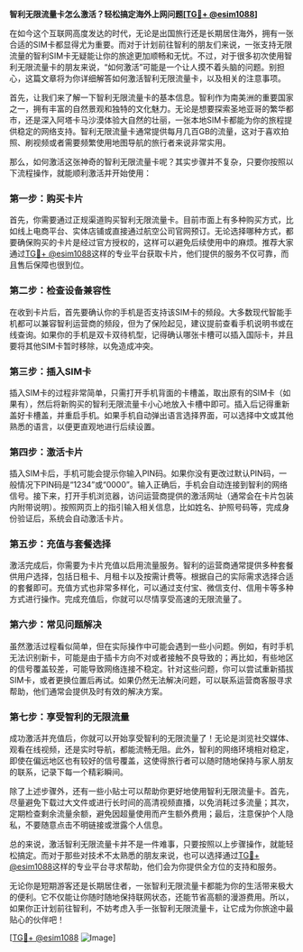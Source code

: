 **智利无限流量卡怎么激活？轻松搞定海外上网问题[[TG💪+ @esim1088](https://t.me/s/esim1088)]**

在如今这个互联网高度发达的时代，无论是出国旅行还是长期居住海外，拥有一张合适的SIM卡都显得尤为重要。而对于计划前往智利的朋友们来说，一张支持无限流量的智利SIM卡无疑能让你的旅途更加顺畅和无忧。不过，对于很多初次使用智利无限流量卡的朋友来说，“如何激活”可能是一个让人摸不着头脑的问题。别担心，这篇文章将为你详细解答如何激活智利无限流量卡，以及相关的注意事项。

首先，让我们来了解一下智利无限流量卡的基本信息。智利作为南美洲的重要国家之一，拥有丰富的自然景观和独特的文化魅力。无论是想要探索圣地亚哥的繁华都市，还是深入阿塔卡马沙漠体验大自然的壮丽，一张本地SIM卡都能为你的旅程提供稳定的网络支持。智利无限流量卡通常提供每月几百GB的流量，这对于喜欢拍照、刷视频或者需要频繁使用地图导航的旅行者来说非常实用。

那么，如何激活这张神奇的智利无限流量卡呢？其实步骤并不复杂，只要你按照以下流程操作，就能顺利激活并开始使用：

### **第一步：购买卡片**
首先，你需要通过正规渠道购买智利无限流量卡。目前市面上有多种购买方式，比如线上电商平台、实体店铺或直接通过航空公司官网预订。无论选择哪种方式，都要确保购买的卡片是经过官方授权的，这样可以避免后续使用中的麻烦。推荐大家通过[TG💪+ @esim1088](https://t.me/s/esim1088)这样的专业平台获取卡片，他们提供的服务不仅可靠，而且售后保障也很到位。

### **第二步：检查设备兼容性**
在收到卡片后，首先要确认你的手机是否支持该SIM卡的频段。大多数现代智能手机都可以兼容智利运营商的频段，但为了保险起见，建议提前查看手机说明书或在线查询。如果你的手机是双卡双待机型，记得确认哪张卡槽可以插入国际卡，并且要将其他SIM卡暂时移除，以免造成冲突。

### **第三步：插入SIM卡**
插入SIM卡的过程非常简单，只需打开手机背面的卡槽盖，取出原有的SIM卡（如果有），然后将新购买的智利无限流量卡小心地放入卡槽中即可。插入后记得重新盖好卡槽盖，并重启手机。如果手机自动弹出语言选择界面，可以选择中文或其他熟悉的语言，以便更直观地进行后续设置。

### **第四步：激活卡片**
插入SIM卡后，手机可能会提示你输入PIN码。如果你没有更改过默认PIN码，一般情况下PIN码是“1234”或“0000”。输入正确后，手机会自动连接到智利的网络信号。接下来，打开手机浏览器，访问运营商提供的激活网址（通常会在卡片包装内附带说明）。按照网页上的指引输入相关信息，比如姓名、护照号码等，完成身份验证后，系统会自动激活卡片。

### **第五步：充值与套餐选择**
激活完成后，你需要为卡片充值以启用流量服务。智利的运营商通常提供多种套餐供用户选择，包括日租卡、月租卡以及按需计费等。根据自己的实际需求选择合适的套餐即可。充值方式也非常多样化，可以通过支付宝、微信支付、信用卡等多种方式进行操作。完成充值后，你就可以尽情享受高速的无限流量了。

### **第六步：常见问题解决**
虽然激活过程看似简单，但在实际操作中可能会遇到一些小问题。例如，有时手机无法识别新卡，可能是由于插卡方向不对或者接触不良导致的；再比如，有些地区的信号覆盖较差，可能导致网络连接不稳定。针对这些问题，你可以尝试重新插拔SIM卡，或者更换位置后再试。如果仍然无法解决问题，可以联系运营商客服寻求帮助，他们通常会提供及时有效的解决方案。

### **第七步：享受智利的无限流量**
成功激活并充值后，你就可以开始享受智利的无限流量了！无论是浏览社交媒体、观看在线视频，还是实时导航，都能流畅无阻。此外，智利的网络环境相对稳定，即使在偏远地区也有较好的信号覆盖，这使得旅行者可以随时随地保持与家人朋友的联系，记录下每一个精彩瞬间。

除了上述步骤外，还有一些小贴士可以帮助你更好地使用智利无限流量卡。首先，尽量避免下载过大文件或进行长时间的高清视频直播，以免消耗过多流量；其次，定期检查剩余流量余额，避免因超量使用而产生额外费用；最后，注意保护个人隐私，不要随意点击不明链接或泄露个人信息。

总的来说，激活智利无限流量卡并不是一件难事，只要按照以上步骤操作，就能轻松搞定。而对于那些对技术不太熟悉的朋友来说，也可以选择通过[TG💪+ @esim1088](https://t.me/s/esim1088)这样的专业平台寻求帮助，他们会为你提供全方位的支持和服务。

无论你是短期游客还是长期居住者，一张智利无限流量卡都能为你的生活带来极大的便利。它不仅能让你随时随地保持联网状态，还能节省高额的漫游费用。所以，如果你正计划前往智利，不妨考虑入手一张智利无限流量卡，让它成为你旅途中最贴心的伙伴吧！

[[TG💪+ @esim1088](https://t.me/s/esim1088) ![Image](https://i.postimg.cc/4NQfJmqS/Snipaste-2025-05-13-00-14-12.png)]